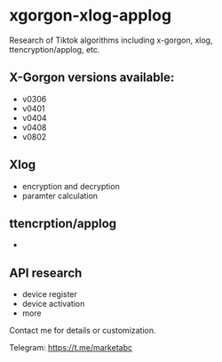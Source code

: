 # xgorgon-xlog-applog
Research of Tiktok algorithms including x-gorgon, xlog, ttencryption/applog, etc.

## X-Gorgon versions available:
* v0306
* v0401
* v0404
* v0408
* v0802

## Xlog
* encryption and decryption
* paramter calculation

## ttencrption/applog
* 


## API research
* device register
* device activation
* more 


Contact me for details or customization.

Telegram: https://t.me/marketabc


